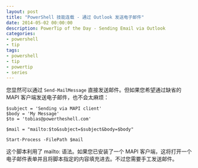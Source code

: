 ```yaml
---
layout: post
title: "PowerShell 技能连载 - 通过 Outlook 发送电子邮件"
date: 2014-05-02 00:00:00
description: PowerTip of the Day - Sending Email via Outlook
categories:
- powershell
- tip
tags:
- powershell
- tip
- powertip
- series
---
```

您显然可以通过 `Send-MailMessage` 直接发送邮件。但如果您希望通过缺省的 MAPI 客户端发送电子邮件，也不会太麻烦：

    $subject = 'Sending via MAPI client'
    $body = 'My Message'
    $to = 'tobias@powertheshell.com'
    
    $mail = "mailto:$to&subject=$subject&body=$body"
    
    Start-Process -FilePath $mail 

这个脚本利用了 mailto: 语法。如果您已安装了一个 MAPI 客户端，这将打开一个电子邮件表单并且将脚本指定的内容填充进去。不过您需要手工发送邮件。

<!--本文国际来源：[Sending Email via Outlook](http://community.idera.com/powershell/powertips/b/tips/posts/sending-email-via-outlook)-->
